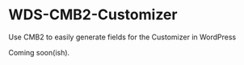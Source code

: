 WDS-CMB2-Customizer
===================

Use CMB2 to easily generate fields for the Customizer in WordPress

Coming soon(ish).
